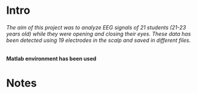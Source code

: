 # Intro

###### The aim of this project was to analyze EEG signals of 21 students (21-23 years old) while they were opening and closing their eyes. These data has been detected using 19 electrodes in the scalp and saved in different files.
**Matlab environment has been used**

# Notes
